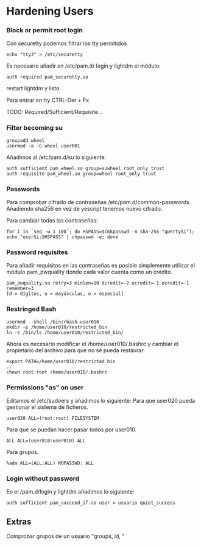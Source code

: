 # Hardening Users

### Block or permit root login

Con securetty podemos filtrar los tty permitidos
```
echo "tty3" > /etc/securetty
```
Es necesario añadir en /etc/pam.d/ login y lightdm el módulo:
```
auth required pam_securetty.so
```
restart lightdm y listo.

Para entrar en tty CTRL-Der + Fx

TODO: Required/Sufficient/Requisite...

### Filter becoming su

```
groupadd wheel
usermod -a -G wheel user001
```

Añadimos al /etc/pam.d/su lo siguiente:
```
auth sufficient pam_wheel.so group=suwheel root_only trust
auth requisite pam_wheel.so group=wheel root_only trust
```

### Passwords
Para comprobar cifrado de contraseñas /etc/pam.d/common-passwords. Añadiendo sha256 en vez de yescript tenemos nuevo cifrado.

Para cambiar todas las contraseñas:

```
for i in `seq -w 1 100`; do HSPASS=$(mkpasswd -m sha-256 "qwerty$i"); echo "user$i:$HSPASS" | chpasswd -e; done
```

### Password requisites

Para añadir requisitos en las contraseñas es posible simplemente utilizar el módulo pam_pwquality donde cada valor cuenta como un crédito.

```
pam_pwquality.so retry=3 minlen=10 dcredit=-2 ucredit=-1 ocredit=-1 remember=3
[d = dígitos, u = mayúsculas, o = especial]
```

### Restringed Bash

```
usermod --shell /bin/rbash user010
mkdir -p /home/user010/restricted_bin
ln -s /bin/ls /home/user010/restricted_bin/
```
Ahora es necesario modificar el /home/user010/.bashrc y cambiar el propietario del archivo para que no se pueda restaurar.
```
export PATH=/home/user010/restricted_bin
...
chown root:root /home/user010/.bashrc
```

### Permissions "as" on user

Editamos el /etc/sudoers y añadimos lo siguiente:
Para que user020 pueda gestionar el sistema de ficheros.

```
user020 ALL=(root:root) FILESYSTEM

```
Para que se puedan hacer pasar todos por user010.
```
ALL ALL=(user010:user010) ALL
```
Para grupos.
```
%adm ALL=(ALL:ALL) NOPASSWD: ALL
```

### Login without password

En el /pam.d/login y lightdm añadimos lo siguiente:
```
auth sufficient pam_succeed_if.so user = usuario quiet_success
```

## Extras

Comprobar grupos de un usuario "groups, id, "